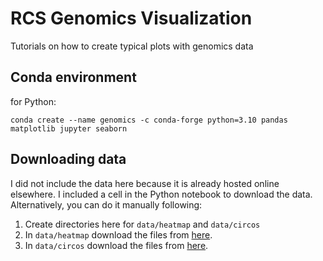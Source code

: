 # RCS Genomics Visualization
Tutorials on how to create typical plots with genomics data

## Conda environment

for Python: 

```
conda create --name genomics -c conda-forge python=3.10 pandas matplotlib jupyter seaborn
```

## Downloading data

I did not include the data here because it is already hosted online elsewhere.  I included a cell in the Python notebook to download the data.  Alternatively, you can do it manually following:

1. Create directories here for ```data/heatmap``` and ```data/circos```
2. In ```data/heatmap``` download the files from [here](https://zenodo.org/record/2529926#.YwaRPfHMIas).
3. In ```data/circos``` download the files from [here](https://zenodo.org/record/4494146#.YwaTwPHMIas).

